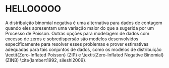 # HELLOOOOO


A distribuição binomial negativa é uma alternativa para dados de contagem quando eles apresentam uma variação maior do que a sugerida por um Processo de Poisson. Outras opções para modelagem de dados com excesso de zeros e sobredispersão são modelos desenvolvidos especificamente para resolver esses problemas e prover estimativas adequadas para tais conjuntos de dados, como os modelos de distribuição \textit{Zero-Inflated Poisson} (ZIP) e \textit{Zero-Inflated Negative Binomial} (ZINB) \cite{lambert1992, sileshi2009}. 
